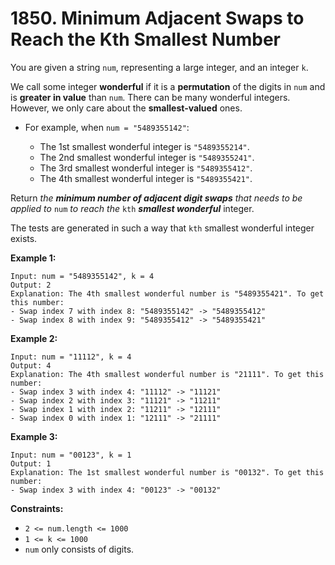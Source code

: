 # 1850. Minimum Adjacent Swaps to Reach the Kth Smallest Number

You are given a string `num`, representing a large integer, and an integer `k`.

We call some integer **wonderful** if it is a **permutation** of the digits in `num` and is **greater in value** than `num`. There can be many wonderful integers. However, we only care about the **smallest-valued** ones.

- For example, when `num = "5489355142"`:

  - The 1st smallest wonderful integer is `"5489355214"`.
  - The 2nd smallest wonderful integer is `"5489355241"`.
  - The 3rd smallest wonderful integer is `"5489355412"`.
  - The 4th smallest wonderful integer is `"5489355421"`.

Return *the **minimum number of adjacent digit swaps** that needs to be applied to* `num` *to reach the* `kth` ***smallest wonderful*** integer.

The tests are generated in such a way that `kth` smallest wonderful integer exists.

 

**Example 1:**

```
Input: num = "5489355142", k = 4
Output: 2
Explanation: The 4th smallest wonderful number is "5489355421". To get this number:
- Swap index 7 with index 8: "5489355142" -> "5489355412"
- Swap index 8 with index 9: "5489355412" -> "5489355421"
```

**Example 2:**

```
Input: num = "11112", k = 4
Output: 4
Explanation: The 4th smallest wonderful number is "21111". To get this number:
- Swap index 3 with index 4: "11112" -> "11121"
- Swap index 2 with index 3: "11121" -> "11211"
- Swap index 1 with index 2: "11211" -> "12111"
- Swap index 0 with index 1: "12111" -> "21111"
```

**Example 3:**

```
Input: num = "00123", k = 1
Output: 1
Explanation: The 1st smallest wonderful number is "00132". To get this number:
- Swap index 3 with index 4: "00123" -> "00132"
```

 

**Constraints:**

- `2 <= num.length <= 1000`
- `1 <= k <= 1000`
- `num` only consists of digits.